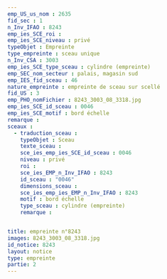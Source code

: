 ```yaml
---
emp_US_us_nom : 2635
fid_sec : 1
n_Inv_IFAO : 8243
emp_ies_SCE_roi : 
emp_ies_SCE_niveau : privé
typeObjet : Empreinte
type_empreinte : sceau unique
n_Inv_CSA : 3003
emp_ies_SCE_type_sceau : cylindre (empreinte)
emp_SEC_nom_secteur : palais, magasin sud
emp_IES_fid_sceau : 46
nature_empreinte : empreinte de sceau sur scellé
fid_US : 3
emp_PHO_nomFichier : 8243_3003_08_3318.jpg
emp_ies_SCE_id_sceau : 0046
emp_ies_SCE_motif : bord échelle
remarque : 
sceaux :
  - traduction_sceau : 
    typeObjet : Sceau
    texte_sceau : 
    sce_ies_emp_ies_SCE_id_sceau : 0046
    niveau : privé
    roi : 
    sce_ies_EMP_n_Inv_IFAO : 8243
    id_sceau : "0046"
    dimensions_sceau : 
    sce_ies_emp_ies_EMP_n_Inv_IFAO : 8243
    motif : bord échelle
    type_sceau : cylindre (empreinte)
    remarque : 


title: empreinte n°8243
images: 8243_3003_08_3318.jpg
id_notice: 8243
layout: notice
type: empreinte
partie: 2
---
```

